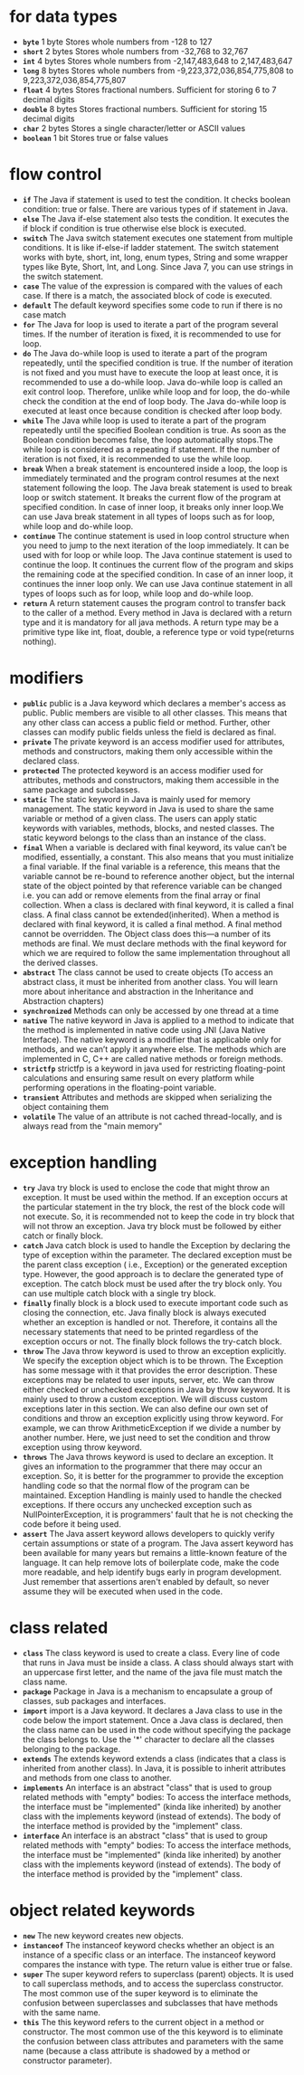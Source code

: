 # for data types
- **`byte`**	1 byte	 Stores whole numbers from -128 to 127
- **`short`**	2 bytes	 Stores whole numbers from -32,768 to 32,767
- **`int`**	4 bytes	 Stores whole numbers from -2,147,483,648 to 2,147,483,647
- **`long`**	8 bytes	 Stores whole numbers from -9,223,372,036,854,775,808 to 9,223,372,036,854,775,807
- **`float`**	4 bytes	 Stores fractional numbers. Sufficient for storing 6 to 7 decimal digits
- **`double`**	8 bytes	 Stores fractional numbers. Sufficient for storing 15 decimal digits
- **`char`**	2 bytes	 Stores a single character/letter or ASCII values
- **`boolean`**	1 bit	 Stores true or false values

# flow control	
- **`if`**	The Java if statement is used to test the condition. It checks boolean condition: true or false. There are various types of if statement in Java.
- **`else`**	The Java if-else statement also tests the condition. It executes the if block if condition is true otherwise else block is executed.
- **`switch`**	The Java switch statement executes one statement from multiple conditions. It is like if-else-if ladder statement. The switch statement works with byte, short, int, long, enum types, String and some wrapper types like Byte, Short, Int, and Long. Since Java 7, you can use strings in the switch statement.
- **`case`**	The value of the expression is compared with the values of each case. If there is a match, the associated block of code is executed.
- **`default`**	The default keyword specifies some code to run if there is no case match
- **`for`**	The Java for loop is used to iterate a part of the program several times. If the number of iteration is fixed, it is recommended to use for loop.
- **`do`**	The Java do-while loop is used to iterate a part of the program repeatedly, until the specified condition is true. If the number of iteration is not fixed and you must have to execute the loop at least once, it is recommended to use a do-while loop. Java do-while loop is called an exit control loop. Therefore, unlike while loop and for loop, the do-while check the condition at the end of loop body. The Java do-while loop is executed at least once because condition is checked after loop body.
- **`while`**	The Java while loop is used to iterate a part of the program repeatedly until the specified Boolean condition is true. As soon as the Boolean condition becomes false, the loop automatically stops.The while loop is considered as a repeating if statement. If the number of iteration is not fixed, it is recommended to use the while loop.
- **`break`**	When a break statement is encountered inside a loop, the loop is immediately terminated and the program control resumes at the next statement following the loop. The Java break statement is used to break loop or switch statement. It breaks the current flow of the program at specified condition. In case of inner loop, it breaks only inner loop.We can use Java break statement in all types of loops such as for loop, while loop and do-while loop.
- **`continue`**	The continue statement is used in loop control structure when you need to jump to the next iteration of the loop immediately. It can be used with for loop or while loop. The Java continue statement is used to continue the loop. It continues the current flow of the program and skips the remaining code at the specified condition. In case of an inner loop, it continues the inner loop only. We can use Java continue statement in all types of loops such as for loop, while loop and do-while loop.
- **`return`**	A return statement causes the program control to transfer back to the caller of a method. Every method in Java is declared with a return type and it is mandatory for all java methods. A return type may be a primitive type like int, float, double, a reference type or void type(returns nothing).

# modifiers
- **`public`**	public is a Java keyword which declares a member's access as public. Public members are visible to all other classes. This means that any other class can access a public field or method. Further, other classes can modify public fields unless the field is declared as final.
- **`private`**	The private keyword is an access modifier used for attributes, methods and constructors, making them only accessible within the declared class.
- **`protected`**	The protected keyword is an access modifier used for attributes, methods and constructors, making them accessible in the same package and subclasses.
- **`static`**	The static keyword in Java is mainly used for memory management. The static keyword in Java is used to share the same variable or method of a given class. The users can apply static keywords with variables, methods, blocks, and nested classes. The static keyword belongs to the class than an instance of the class.
- **`final`**	When a variable is declared with final keyword, its value can’t be modified, essentially, a constant. This also means that you must initialize a final variable. If the final variable is a reference, this means that the variable cannot be re-bound to reference another object, but the internal state of the object pointed by that reference variable can be changed i.e. you can add or remove elements from the final array or final collection. When a class is declared with final keyword, it is called a final class. A final class cannot be extended(inherited). When a method is declared with final keyword, it is called a final method. A final method cannot be overridden. The Object class does this—a number of its methods are final. We must declare methods with the final keyword for which we are required to follow the same implementation throughout all the derived classes.
- **`abstract`**	The class cannot be used to create objects (To access an abstract class, it must be inherited from another class. You will learn more about inheritance and abstraction in the Inheritance and Abstraction chapters)
- **`synchronized`**	Methods can only be accessed by one thread at a time
- **`native`**	The native keyword in Java is applied to a method to indicate that the method is implemented in native code using JNI (Java Native Interface). The native keyword is a modifier that is applicable only for methods, and we can’t apply it anywhere else. The methods which are implemented in C, C++ are called native methods or foreign methods.
- **`strictfp`**	strictfp is a keyword in java used for restricting floating-point calculations and ensuring same result on every platform while performing operations in the floating-point variable.
- **`transient`**	Attributes and methods are skipped when serializing the object containing them
- **`volatile`**	The value of an attribute is not cached thread-locally, and is always read from the "main memory"

# exception handling
- **`try`**	Java try block is used to enclose the code that might throw an exception. It must be used within the method. If an exception occurs at the particular statement in the try block, the rest of the block code will not execute. So, it is recommended not to keep the code in try block that will not throw an exception. Java try block must be followed by either catch or finally block.
- **`catch`**	Java catch block is used to handle the Exception by declaring the type of exception within the parameter. The declared exception must be the parent class exception ( i.e., Exception) or the generated exception type. However, the good approach is to declare the generated type of exception. The catch block must be used after the try block only. You can use multiple catch block with a single try block.
- **`finally`** finally block is a block used to execute important code such as closing the connection, etc. Java finally block is always executed whether an exception is handled or not. Therefore, it contains all the necessary statements that need to be printed regardless of the exception occurs or not. The finally block follows the try-catch block.
- **`throw`**	The Java throw keyword is used to throw an exception explicitly. We specify the exception object which is to be thrown. The Exception has some message with it that provides the error description. These exceptions may be related to user inputs, server, etc. We can throw either checked or unchecked exceptions in Java by throw keyword. It is mainly used to throw a custom exception. We will discuss custom exceptions later in this section. We can also define our own set of conditions and throw an exception explicitly using throw keyword. For example, we can throw ArithmeticException if we divide a number by another number. Here, we just need to set the condition and throw exception using throw keyword.
- **`throws`**	The Java throws keyword is used to declare an exception. It gives an information to the programmer that there may occur an exception. So, it is better for the programmer to provide the exception handling code so that the normal flow of the program can be maintained. Exception Handling is mainly used to handle the checked exceptions. If there occurs any unchecked exception such as NullPointerException, it is programmers' fault that he is not checking the code before it being used.
- **`assert`**	The Java assert keyword allows developers to quickly verify certain assumptions or state of a program. The Java assert keyword has been available for many years but remains a little-known feature of the language. It can help remove lots of boilerplate code, make the code more readable, and help identify bugs early in program development. Just remember that assertions aren't enabled by default, so never assume they will be executed when used in the code.


# class related
- **`class`**	The class keyword is used to create a class. Every line of code that runs in Java must be inside a class. A class should always start with an uppercase first letter, and the name of the java file must match the class name.
- **`package`**	Package in Java is a mechanism to encapsulate a group of classes, sub packages and interfaces.
- **`import`**	import is a Java keyword. It declares a Java class to use in the code below the import statement. Once a Java class is declared, then the class name can be used in the code without specifying the package the class belongs to. Use the '*' character to declare all the classes belonging to the package.
- **`extends`**	The extends keyword extends a class (indicates that a class is inherited from another class). In Java, it is possible to inherit attributes and methods from one class to another.
- **`implements`**	An interface is an abstract "class" that is used to group related methods with "empty" bodies: To access the interface methods, the interface must be "implemented" (kinda like inherited) by another class with the implements keyword (instead of extends). The body of the interface method is provided by the "implement" class.
- **`interface`**	An interface is an abstract "class" that is used to group related methods with "empty" bodies: To access the interface methods, the interface must be "implemented" (kinda like inherited) by another class with the implements keyword (instead of extends). The body of the interface method is provided by the "implement" class.

# object related keywords
- **`new`**	The new keyword creates new objects.
- **`instanceof`**	The instanceof keyword checks whether an object is an instance of a specific class or an interface. The instanceof keyword compares the instance with type. The return value is either true or false.
- **`super`**	The super keyword refers to superclass (parent) objects. It is used to call superclass methods, and to access the superclass constructor. The most common use of the super keyword is to eliminate the confusion between superclasses and subclasses that have methods with the same name.
- **`this`**	The this keyword refers to the current object in a method or constructor. The most common use of the this keyword is to eliminate the confusion between class attributes and parameters with the same name (because a class attribute is shadowed by a method or constructor parameter).

